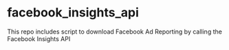 # facebook_insights_api
This repo includes script to download Facebook Ad Reporting by calling the Facebook Insights API
